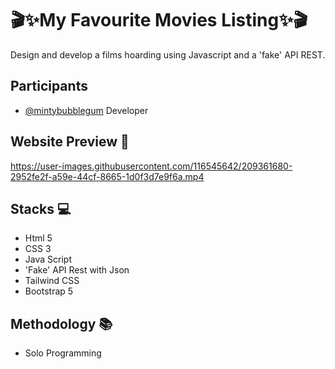 # 🎬✨My Favourite Movies Listing✨🎬
Design and develop a films hoarding using Javascript and a 'fake' API REST.

## Participants

- [@mintybubblegum](https://github.com/mintybubblegum) Developer

## Website Preview 👀

https://user-images.githubusercontent.com/116545642/209361680-2952fe2f-a59e-44cf-8665-1d0f3d7e9f6a.mp4

## Stacks 💻

- Html 5
- CSS 3
- Java Script
- 'Fake' API Rest with Json
- Tailwind CSS
- Bootstrap 5

## Methodology 📚

- Solo Programming

